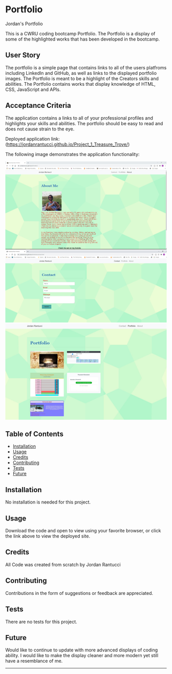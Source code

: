 # Portfolio
Jordan's Portfolio

This is a CWRU coding bootcamp Portfolio.  The Portfolio is a display of some of the highlighted works that has been developed in the bootcamp.

## User Story

The portfolio is a simple page that contains links to all of the users platfroms including LinkedIn and GitHub, as well as links to the displayed portfolio images.  The Portfolio is meant to be a highlight of the Creators skills and abilities.  The Portfolio contains works that display knowledge of HTML, CSS, JavaScript and APIs.


## Acceptance Criteria

The application contains a links to all of your professional profiles and highlights your skills and abilities.  The portfolio should be easy to read and does not cause strain to the eye.


Deployed application link: (https://jordanrantucci.github.io/Project_1_Treasure_Trove/)

The following image demonstrates the application functionality:

<img src = "./Assets/Images/screenshots/portfolio_about.jpg">
<img src = "./Assets/Images/screenshots/portfolio_contact.jpg">
<img src = "./Assets/Images/screenshots/portfolio_portfolio.jpg">


## Table of Contents

* [Installation](#installation)
* [Usage](#usage)
* [Credits](#credits)
* [Contributing](#contributing)
* [Tests](#tests)
* [Future](#future)


## Installation

No installation is needed for this project.


## Usage 

Download the code and open to view using your favorite browser, or click the link above to view the deployed site.


## Credits

All Code was created from scratch by  Jordan Rantucci


## Contributing

Contributions in the form of suggestions or feedback are appreciated.


## Tests

There are no tests for this project.

## Future 

Would like to continue to update with more advanced displays of coding ability.  I would like to make the display cleaner and more modern yet still have a resemblance of me. 

---

